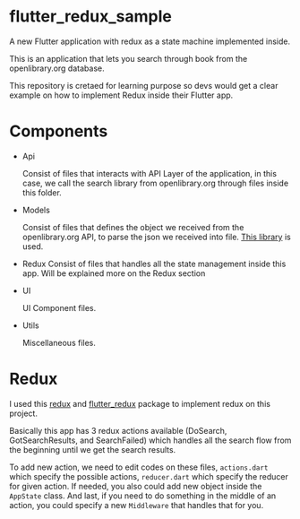 # flutter_redux_sample

A new Flutter application with redux as a state machine implemented inside.

This is an application that lets you search through book from the 
openlibrary.org database.

This repository is cretaed for learning purpose so devs would get a clear
 example on how to implement Redux inside their Flutter app.

# Components

- Api
    
    Consist of files that interacts with API Layer of the application,
    in this case, we call the search library from openlibrary.org through
     files inside this folder.
     
- Models
    
    Consist of files that defines the object we received from the openlibrary.org
    API, to parse the json we received into file. [This library](https://pub.dev/packages/json_serializable)
    is used.
    
- Redux
    Consist of files that handles all the state management inside this app. 
    Will be explained more on the Redux section
    
- UI
    
    UI Component files.
- Utils
    
    Miscellaneous files.
    
    
# Redux

I used this [redux](https://pub.dev/packages/redux) and
[flutter_redux](https://pub.dev/packages/flutter_redux) package to implement redux on this project.

Basically this app has 3 redux actions available (DoSearch, GotSearchResults, and SearchFailed)
which handles all the search flow from the beginning until we get the search results.

To add new action, we need to edit codes on these files,
 `actions.dart` which specify the possible actions, `reducer.dart` which specify the reducer for given action.
 If needed, you also could add new object inside the `AppState` class. And last, if you need to do something
  in the middle of an action, you could specify a new `Middleware` that handles that for you.